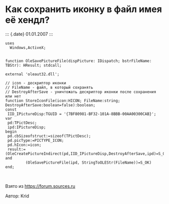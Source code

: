 Как сохранить иконку в файл имея её хендл?
==========================================

::: {.date}
01.01.2007
:::

    uses
      Windows,ActiveX;

     
    function OleSavePictureFile(dispPicture: IDispatch; bstrFileName: TBStr): HResult; stdcall;
                                                                            external 'oleaut32.dll';
     
    // icon - дескриптор иконки
    // FileName - файл, в который сохранять
    // DestroyAfterSave - уничтожать дескриптор иконки после сохранения или нет
    function StoreIconFile(icon:HICON; FileName:string; DestroyAfterSave:boolean=false):boolean;
    const
     IID_IPictureDisp:TGUID = '{7BF80981-BF32-101A-8BBB-00AA00300CAB}';
    var
     pd:TPictDesc;
     ipd:IPictureDisp;
    begin
     pd.cbSizeofstruct:=sizeof(TPictDesc);
     pd.picType:=PICTYPE_ICON;
     pd.hIcon:=icon;
     result:=(OleCreatePictureIndirect(pd,IID_IPictureDisp,DestroyAfterSave,ipd)=S_OK) and
             (OleSavePictureFile(ipd, StringToOLEStr(FileName))=S_OK)
    end;

 

Взято из <https://forum.sources.ru>

Автор: Krid
